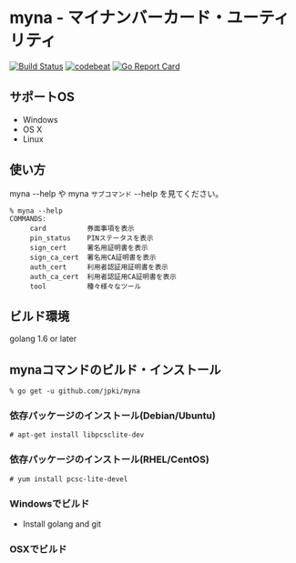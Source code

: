 myna - マイナンバーカード・ユーティリティ
==============================================

[![Build Status](https://travis-ci.org/jpki/myna.svg?branch=master)](https://travis-ci.org/jpki/myna)
[![codebeat](https://codebeat.co/badges/0bbab46f-5683-4848-92e7-eed36e660b0f)](https://codebeat.co/projects/github-com-jpki-myna-master)
[![Go Report Card](https://goreportcard.com/badge/jpki/myna)](https://goreportcard.com/report/jpki/myna)

## サポートOS

- Windows
- OS X
- Linux

## 使い方

myna --help や myna `サブコマンド` --help を見てください。

~~~
% myna --help
COMMANDS:
     card          券面事項を表示
     pin_status    PINステータスを表示
     sign_cert     署名用証明書を表示
     sign_ca_cert  署名用CA証明書を表示
     auth_cert     利用者認証用証明書を表示
     auth_ca_cert  利用者認証用CA証明書を表示
     tool          種々様々なツール
~~~

## ビルド環境

golang 1.6 or later

## mynaコマンドのビルド・インストール

~~~
% go get -u github.com/jpki/myna
~~~

### 依存パッケージのインストール(Debian/Ubuntu)

~~~
# apt-get install libpcsclite-dev
~~~

### 依存パッケージのインストール(RHEL/CentOS)

~~~
# yum install pcsc-lite-devel
~~~

### Windowsでビルド

- Install golang and git

### OSXでビルド
